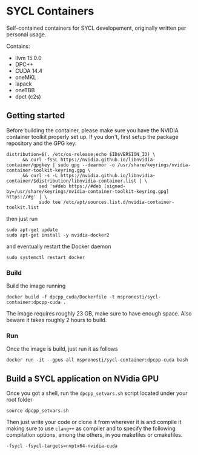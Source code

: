 # SYCL Containers

Self-contained containers for SYCL developement, originally written per personal usage.

Contains:
* llvm 15.0.0
* DPC++ 
* CUDA 14.4
* oneMKL
* lapack
* oneTBB
* dpct (c2s)

## Getting started

Before building the container, please make sure you have the NVIDIA container toolkit properly set up. If you don't, first
setup the package repository and the GPG key:

```shell
distribution=$(. /etc/os-release;echo $ID$VERSION_ID) \
      && curl -fsSL https://nvidia.github.io/libnvidia-container/gpgkey | sudo gpg --dearmor -o /usr/share/keyrings/nvidia-container-toolkit-keyring.gpg \
      && curl -s -L https://nvidia.github.io/libnvidia-container/$distribution/libnvidia-container.list | \
            sed 's#deb https://#deb [signed-by=/usr/share/keyrings/nvidia-container-toolkit-keyring.gpg] https://#g' | \
            sudo tee /etc/apt/sources.list.d/nvidia-container-toolkit.list
```

then just run

```shell
sudo apt-get update
sudo apt-get install -y nvidia-docker2
```

and eventually restart the Docker daemon

```shell
sudo systemctl restart docker
```

### Build  

Build the image running

```shell
docker build -f dpcpp_cuda/Dockerfile -t mspronesti/sycl-container:dpcpp-cuda .
```

The image requires roughly 23 GB, make sure to have enough space. Also beware it takes roughly 2 hours to build.  


### Run

Once the image is build, just run it as follows

```shell
docker run -it --gpus all mspronesti/sycl-container:dpcpp-cuda bash
```

## Build a SYCL application on NVidia GPU
 
Once you got a shell, run the `dpcpp_setvars.sh` script located under your root folder

```shell
source dpcpp_setvars.sh
```

Then just write your code or clone it from wherever it is and compile it making sure to use `clang++` as compiler and to specify the following compilation options, among the others, in you makefiles or cmakefiles.

```shell
-fsycl -fsycl-targets=nvptx64-nvidia-cuda
```


